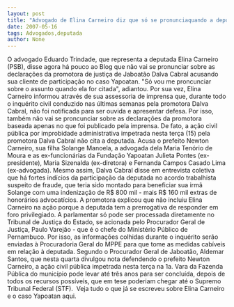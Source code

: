 ```yaml
---
layout: post
title: "Advogado de Elina Carneiro diz que só se pronunciaquando a deputada receber notificação"
date: 2007-05-16
tags: Advogados,deputada
author: None
---
```

O advogado Eduardo Trindade, que representa a&nbsp;deputada Elina Carneiro (PSB), disse agora h&aacute; pouco ao Blog que n&atilde;o vai se pronunciar sobre as declara&ccedil;&otilde;es da promotora de justi&ccedil;a de Jaboat&atilde;o Dalva Cabral acusando sua cliente de participa&ccedil;&atilde;o no caso Yapoatan. &quot;S&oacute; vou me proncunciar sobre o assunto quando ela for citada&quot;, adiantou.
Por sua vez, Elina Carneiro informou atrav&eacute;s de sua assessoria de imprensa que, durante todo o inqu&eacute;rito civil conduzido nas &uacute;ltimas semanas pela promotora Dalva Cabral, n&atilde;o foi notificada para ser ouvida e apresentar defesa. Por isso, tamb&eacute;m&nbsp;n&atilde;o vai se proncunciar sobre as declara&ccedil;&otilde;es da promotora baseada apenas no que foi publicado pela imprensa.
De fato, a&nbsp;a&ccedil;&atilde;o civil p&uacute;blica por improbidade administrativa impetrada nesta ter&ccedil;a (15) pela promotora Dalva Cabral n&atilde;o cita a deputada.&nbsp;Acusa o prefeito Newton Carneiro, sua filha Solange Manoela, a advogada dela Maria Ten&oacute;rio de Moura e as ex-funcion&aacute;rias da Funda&ccedil;&atilde;o Yapoatan Julieta Pontes (ex-presidente), Maria Sizenalda (ex-diretora) e Fernanda Campos Casado Lima (ex-advogada). 
Mesmo assim, Dalva Cabral disse em entrevista coletiva que h&aacute; fortes ind&iacute;cios da participa&ccedil;&atilde;o da deputada no acordo trabalhista suspeito de fraude, que teria sido montado para beneficiar sua irm&atilde; Solange com uma indeniza&ccedil;&atilde;o de R$ 800 mil - mais R$ 160 mil extras de honor&aacute;rios advocat&iacute;cios.
A promotora explicou que n&atilde;o incluiu Elina Carneiro na a&ccedil;&atilde;o porque a deputada tem&nbsp;a prerrogativa de responder em foro privilegiado. A parlamentar s&oacute; pode ser processada diretamente no Tribunal de Justi&ccedil;a do Estado, se acionada pelo Procurador Geral de Justi&ccedil;a, Paulo Varej&atilde;o - que &eacute; o chefe do Minist&eacute;rio P&uacute;blico de Pernambuco.
Por isso, as informa&ccedil;&otilde;es&nbsp;colhidas durante o inqu&eacute;rito ser&atilde;o enviadas &agrave; Procuradoria Geral do MPPE para que tome as medidas cab&iacute;veis em rela&ccedil;&atilde;o &agrave; deputada.
Segundo o&nbsp;Procurador Geral de Jaboat&atilde;o, Aldemar Santos, que nesta quarta divulgou nota defendendo o prefeito Newton Carneiro, a&nbsp;a&ccedil;&atilde;o civil p&uacute;blica impetrada nesta ter&ccedil;a na 1a. Vara da Fazenda P&uacute;blica do munic&iacute;pio pode levar at&eacute; tr&ecirc;s anos para ser conclu&iacute;da, depois de todos os recursos poss&iacute;veis, que&nbsp;em tese poderiam chegar at&eacute; o Supremo Tribunal Federal (STF).&nbsp;
Veja tudo o que j&aacute; se escreveu sobre Elina Carneiro e o caso Yapoatan aqui. 